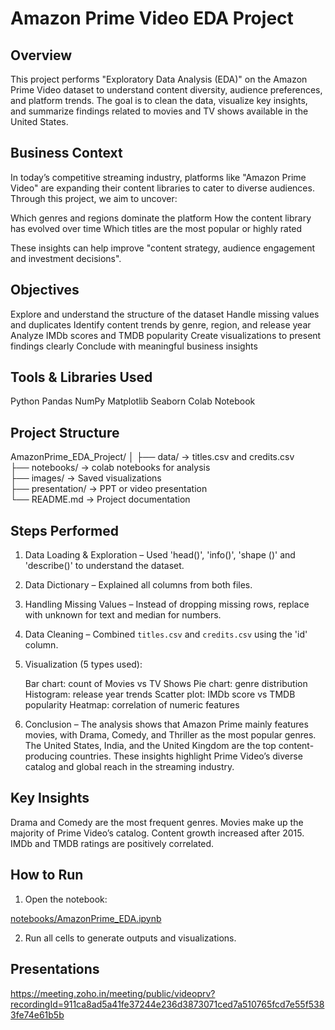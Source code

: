 #  Amazon Prime Video EDA Project

## Overview

This project performs "Exploratory Data Analysis (EDA)" on the Amazon Prime Video dataset to understand content diversity, audience preferences, and platform trends.
The goal is to clean the data, visualize key insights, and summarize findings related to movies and TV shows available in the United States.



## Business Context

In today’s competitive streaming industry, platforms like "Amazon Prime Video" are expanding their content libraries to cater to diverse audiences.
Through this project, we aim to uncover:

  Which genres and regions dominate the platform
  How the content library has evolved over time
  Which titles are the most popular or highly rated

These insights can help improve "content strategy, audience engagement and investment decisions".

 ## Objectives

 Explore and understand the structure of the dataset
 Handle missing values and duplicates
 Identify content trends by genre, region, and release year
 Analyze IMDb scores and TMDB popularity
 Create visualizations to present findings clearly
 Conclude with meaningful business insights

## Tools & Libraries Used

 Python
 Pandas
 NumPy
 Matplotlib
 Seaborn
 Colab Notebook

##  Project Structure

AmazonPrime_EDA_Project/
│
├── data/                 → titles.csv and credits.csv  
├── notebooks/            → colab notebooks for analysis  
├── images/               → Saved visualizations  
├── presentation/         → PPT or video presentation  
└── README.md             → Project documentation  

##  Steps Performed

1. Data Loading & Exploration – Used 'head()', 'info()', 'shape ()' and 'describe()' to understand the dataset.
2. Data Dictionary – Explained all columns from both files.
3. Handling Missing Values – Instead of dropping missing rows, replace with unknown for text and median for numbers.
4. Data Cleaning – Combined `titles.csv` and `credits.csv` using the 'id' column.
5. Visualization (5 types used):

    Bar chart: count of Movies vs TV Shows
    Pie chart: genre distribution
    Histogram: release year trends
    Scatter plot: IMDb score vs TMDB popularity
    Heatmap: correlation of numeric features
     
6. Conclusion –
The analysis shows that Amazon Prime mainly features movies, with Drama, Comedy, and Thriller as the most popular genres. The United States, India, and the United Kingdom are the top content-producing countries. These insights highlight Prime Video’s diverse catalog and global reach in the streaming industry.

##  Key Insights

 Drama and Comedy are the most frequent genres.
 Movies make up the majority of Prime Video’s catalog.
 Content growth increased after 2015.
 IMDb and TMDB ratings are positively correlated.

## How to Run

1.  Open the notebook:

   [notebooks/AmazonPrime_EDA.ipynb](https://colab.research.google.com/drive/1-EVoZGhL3Hx8YqYaKgUUwphPtMWCcH06?usp=sharing)
  
2. Run all cells to generate outputs and visualizations.

## Presentations
https://meeting.zoho.in/meeting/public/videoprv?recordingId=911ca8ad5a41fe37244e236d3873071ced7a510765fcd7e55f5383fe74e61b5b





